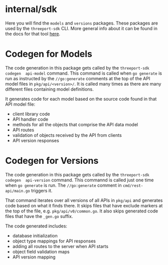 # internal/sdk

Here you will find the `models` and `versions` packages.  These packages are
used by the `threeport-sdk` CLI.  More general info about it can be found in
the docs for that tool [here](../../cmd/sdk/README.md).

# Codegen for Models

The code generation in this package gets called by the `threeport-sdk codegen 
api-model` command.  This command is called when `go generate` is run as
instructed by the `//go:generate` comments at the top of the API model files in
`pkg/api/<version>/`.  It is called many times as there are many different files
containing model definitions.

It generates code for each model based on the source code found in that API
model file:
* client library code
* API handler code
* methods for all the objects that comprise the API data model
* API routes
* validation of objects received by the API from clients
* API version responses

# Codegen for Versions

The code generation in this package gets called by the `threeport-sdk codegen 
api-version` command.  This commannd is called just one time when `go generate`
is run.  The `//go:generate` comment in `cmd/rest-api/main.go` triggers it.

That command iterates over all versions of all APIs in `pkg/api` and generates
code based on what it finds there.  It skips files that have exclude markers at
the top of the file, e.g. `pkg/api/v0/common.go`.  It also skips generated code
files that have the `_gen.go` suffix.

The code generated includes:
* database initialization
* object type mappings for API responses
* adding all routes to the server when API starts
* object field validation maps
* API version mapping


